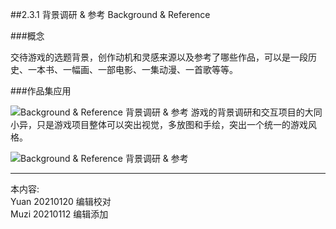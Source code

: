 ##2.3.1 背景调研 & 参考 Background & Reference

###概念

交待游戏的选题背景，创作动机和灵感来源以及参考了哪些作品，可以是一段历史、一本书、一幅画、一部电影、一集动漫、一首歌等等。


###作品集应用

![Background & Reference 背景调研 & 参考](http://kitpic.makebi.net/2021/ixd_33.jpg)
游戏的背景调研和交互项目的大同小异，只是游戏项目整体可以突出视觉，多放图和手绘，突出一个统一的游戏风格。

![Background & Reference 背景调研 & 参考](http://kitpic.makebi.net/2021/ixd_34.jpg)





---
本内容:    
Yuan 20210120 编辑校对  
Muzi 20210112 编辑添加
